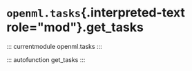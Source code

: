 # `openml.tasks`{.interpreted-text role="mod"}.get_tasks

::: currentmodule
openml.tasks
:::

::: autofunction
get_tasks
:::

<div class="clearer"></div>
